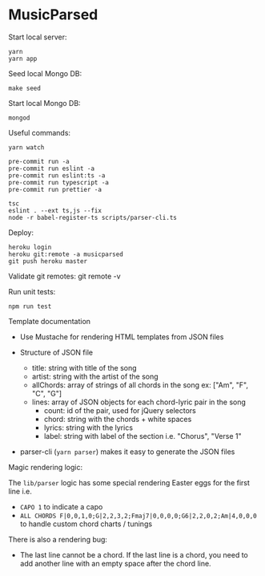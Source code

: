 # MusicParsed

Start local server:

    yarn
    yarn app

Seed local Mongo DB:

    make seed

Start local Mongo DB:

    mongod

Useful commands:

    yarn watch

    pre-commit run -a
    pre-commit run eslint -a
    pre-commit run eslint:ts -a
    pre-commit run typescript -a
    pre-commit run prettier -a

    tsc
    eslint . --ext ts,js --fix
    node -r babel-register-ts scripts/parser-cli.ts

Deploy:

    heroku login
    heroku git:remote -a musicparsed
    git push heroku master

Validate git remotes:
    git remote -v

Run unit tests:

    npm run test

Template documentation

- Use Mustache for rendering HTML templates from JSON files

- Structure of JSON file

  - title: string with title of the song
  - artist: string with the artist of the song
  - allChords: array of strings of all chords in the song ex: ["Am", "F", "C", "G"]
  - lines: array of JSON objects for each chord-lyric pair in the song
    - count: id of the pair, used for jQuery selectors
    - chord: string with the chords + white spaces
    - lyrics: string with the lyrics
    - label: string with label of the section i.e. "Chorus", "Verse 1"

- parser-cli (`yarn parser`) makes it easy to generate the JSON files

Magic rendering logic:

The `lib/parser` logic has some special rendering Easter eggs for the first line i.e.

- `CAPO 1` to indicate a capo
- `ALL CHORDS F|0,0,1,0;G|2,2,3,2;Fmaj7|0,0,0,0;G6|2,2,0,2;Am|4,0,0,0` to handle custom chord charts / tunings

There is also a rendering bug:

- The last line cannot be a chord. If the last line is a chord, you need to add another line with an empty space after the chord line.
